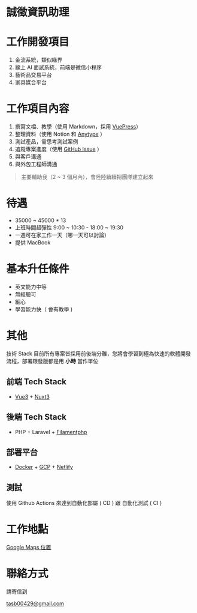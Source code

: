 # 誠徵資訊助理

# 工作開發項目

1. 金流系統，類似綠界
2. 線上 AI 面試系統，前端是微信小程序
3. 藝術品交易平台
4. 家具媒合平台

# 工作項目內容

1. 撰寫文檔、教學（使用 Markdown，採用 [VuePress](https://v2.vuepress.vuejs.org/)）
2. 整理資料（使用 Notion 和 [Anytype](https://anytype.io/) ）
3. 測試產品，需思考測試案例
4. 追蹤專案進度（使用 [GitHub Issue](https://docs.github.com/en/issues/tracking-your-work-with-issues/about-issues) ）
5. 與客戶溝通
6. 與外包工程師溝通

> 主要輔助我（2 ~ 3 個月內），會陸陸續續把團隊建立起來

# 待遇

- 35000 ~ 45000 * 13
- 上班時間超彈性 9:00 ~ 10:30 - 18:00 ~ 19:30
- 一週可在家工作一天（哪一天可以討論）
- 提供 MacBook

# 基本升任條件

- 英文能力中等
- 無經驗可
- 細心
- 學習能力快（ 會有教學 )

# 其他

技術 Stack 目前所有專案皆採用前後端分離，您將會學習到極為快速的軟體開發流程，部署跟發版都是用 **小時** 當作單位

## 前端 Tech Stack

- [Vue3](https://vuejs.org/) + [Nuxt3](https://nuxt.com/)

## 後端 Tech Stack

- PHP + Laravel + [Filamentphp](https://filamentphp.com/)

## 部署平台

- [Docker](https://www.docker.com/) + [GCP](https://cloud.google.com/free/?utm_source=google&utm_medium=cpc&utm_campaign=japac-TW-all-en-dr-BKWS-all-core-trial-EXA-dr-1605216&utm_content=text-ad-none-none-DEV_c-CRE_644095273669-ADGP_Hybrid+%7C+BKWS+-+EXA+%7C+Txt+-GCP-General-core+brand-main-KWID_43700074766895907-kwd-87853815&userloc_9040379-network_g&utm_term=KW_gcp&gad_source=1&gclid=Cj0KCQjwpNuyBhCuARIsANJqL9OjjtXfyFEm1kHvTaV1hlCTUqb0TZindYzecbFBJMH8zwPO6amndnAaAtngEALw_wcB&gclsrc=aw.ds) + [Netlify](https://www.netlify.com/)

## 測試

使用 Github Actions 來達到自動化部屬 ( CD ) 跟 自動化測試 ( CI )

# 工作地點

[Google Maps 位置](https://maps.app.goo.gl/zrkDuSVHdem9P6Er9)

# 聯絡方式

請寄信到

tasb00429@gmail.com

